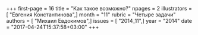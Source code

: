 +++
first-page = 16
title = "Как такое возможно?"
npages = 2
illustrators = [ "Евгения Константинова",]
month = "11"
rubric = "Четыре задачи"
authors = [ "Михаил Евдокимов",]
issues = [ "2014_11",]
year = "2014"
date = "2017-04-24T15:37:58+03:00"
+++

